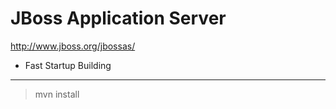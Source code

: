 JBoss Application Server
========================
http://www.jboss.org/jbossas/
* Fast Startup
Building
-------------------
> mvn install
